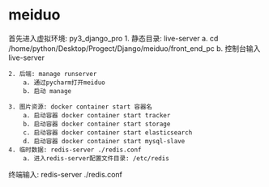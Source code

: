 # meiduo
首先进入虚拟环境:  py3_django_pro
	1. 静态目录: live-server
		a. cd /home/python/Desktop/Progect/Django/meiduo/front_end_pc
		b. 控制台输入live-server
		
	2. 后端: manage runserver
		a. 通过pycharm打开meiduo
		b. 启动 manage
		
	3. 图片资源: docker container start 容器名
		a. 启动容器 docker container start tracker
		b. 启动容器 docker container start storage
		c. 启动容器 docker container start elasticsearch
		d. 启动容器 docker container start mysql-slave
	4. 临时数据: redis-server ./redis.conf
		a. 进入redis-server配置文件目录: /etc/redis
终端输入: redis-server ./redis.conf
